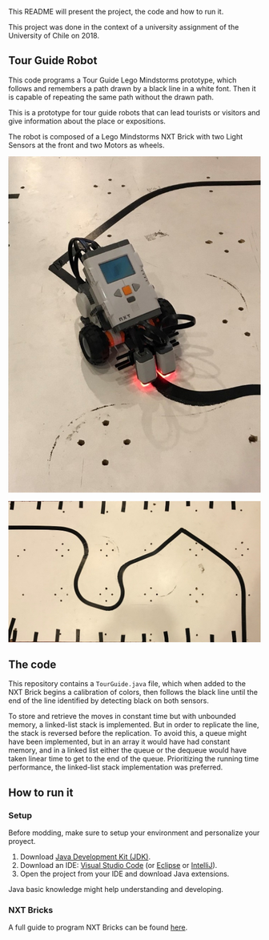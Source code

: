 This README will present the project, the code and how to run it.

This project was done in the context of a university assignment of the University of Chile on 2018.

## Tour Guide Robot

This code programs a Tour Guide Lego Mindstorms prototype, which follows and remembers a path drawn by a black line in a white font. Then it is capable of repeating the same path without the drawn path.

This is a prototype for tour guide robots that can lead tourists or visitors and give information about the place or expositions.

The robot is composed of a Lego Mindstorms NXT Brick with two Light Sensors at the front and two Motors as wheels.

![Lego Mindstorm Robot](/images/tour_guide.jpg)

![Path Example](/images/path.jpg)

## The code

This repository contains a `TourGuide.java` file, which when added to the NXT Brick begins a calibration of colors, then follows the black line until the end of the line identified by detecting black on both sensors.

To store and retrieve the moves in constant time but with unbounded memory, a linked-list stack is implemented. But in order to replicate the line, the stack is reversed before the replication. To avoid this, a queue might have been implemented, but in an array it would have had constant memory, and in a linked list either the queue or the dequeue would have taken linear time to get to the end of the queue. Prioritizing the running time performance, the linked-list stack implementation was preferred.

## How to run it

### Setup

Before modding, make sure to setup your environment and personalize your proyect.

1. Download [Java Development Kit (JDK)](https://www.oracle.com/java/technologies/downloads/).
2. Download an IDE: [Visual Studio Code](https://code.visualstudio.com/) (or [Eclipse](https://www.eclipse.org/downloads/) or [IntelliJ](https://www.jetbrains.com/idea/download/#section=windows)).
3. Open the project from your IDE and download Java extensions.

Java basic knowledge might help understanding and developing.

### NXT Bricks

A full guide to program NXT Bricks can be found [here](https://lejos.sourceforge.io/nxt/nxj/tutorial/index.htm).
